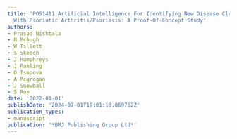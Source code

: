 ```yaml
---
title: 'POS1411 Artificial Intelligence For Identifying New Disease Clusters In Patients
  With Psoriatic Arthritis/Psoriasis: A Proof-Of-Concept Study'
authors:
- Prasad Nishtala
- N Mchugh
- W Tillett
- S Skeoch
- J Humphreys
- J Pauling
- O Isupova
- A Mcgrogan
- J Snowball
- S Roy
date: '2022-01-01'
publishDate: '2024-07-01T19:01:18.069762Z'
publication_types:
- manuscript
publication: '*BMJ Publishing Group Ltd*'
---
```

